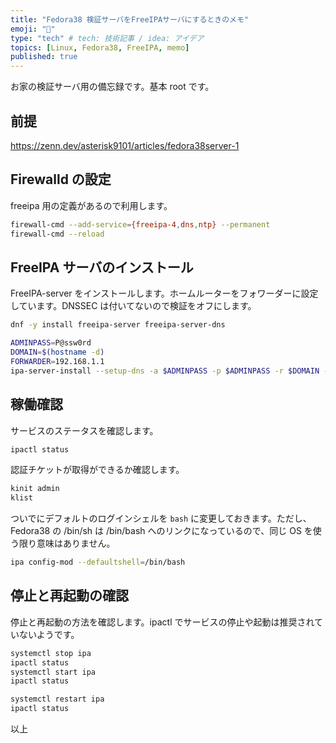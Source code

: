 ```yaml
---
title: "Fedora38 検証サーバをFreeIPAサーバにするときのメモ"
emoji: "💭"
type: "tech" # tech: 技術記事 / idea: アイデア
topics: [Linux, Fedora38, FreeIPA, memo]
published: true
---
```


お家の検証サーバ用の備忘録です。基本 root です。

## 前提

<https://zenn.dev/asterisk9101/articles/fedora38server-1>

## Firewalld の設定

freeipa 用の定義があるので利用します。

```bash
firewall-cmd --add-service={freeipa-4,dns,ntp} --permanent
firewall-cmd --reload
```

## FreeIPA サーバのインストール

FreeIPA-server をインストールします。ホームルーターをフォワーダーに設定しています。DNSSEC は付いてないので検証をオフにします。

```bash
dnf -y install freeipa-server freeipa-server-dns

ADMINPASS=P@ssw0rd
DOMAIN=$(hostname -d)
FORWARDER=192.168.1.1
ipa-server-install --setup-dns -a $ADMINPASS -p $ADMINPASS -r $DOMAIN --no-ntp --mkhomedir --no-dnssec-validation --forwarder=$FORWARDER -U
```

## 稼働確認

サービスのステータスを確認します。

```bash
ipactl status
```

認証チケットが取得ができるか確認します。

```bash
kinit admin
klist
```

ついでにデフォルトのログインシェルを `bash` に変更しておきます。ただし、Fedora38 の /bin/sh は /bin/bash へのリンクになっているので、同じ OS を使う限り意味はありません。

```bash
ipa config-mod --defaultshell=/bin/bash
```

## 停止と再起動の確認

停止と再起動の方法を確認します。ipactl でサービスの停止や起動は推奨されていないようです。

```bash
systemctl stop ipa
ipactl status
systemctl start ipa
ipactl status

systemctl restart ipa
ipactl status
```

以上
